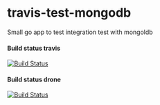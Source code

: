 # travis-test-mongodb
Small go app to test integration test with mongoldb

#### Build status travis
[![Build Status](https://travis-ci.org/tomaszheflik/travis-test-mongodb.svg?branch=master)](https://travis-ci.org/tomaszheflik/travis-test-mongodb)

#### Build status drone
[![Build Status](http://nsh.3s.kpr.pl:8000/api/badges/tomaszheflik/travis-test-mongodb/status.svg)](http://nsh.3s.kpr.pl:8000/tomaszheflik/travis-test-mongodb)
